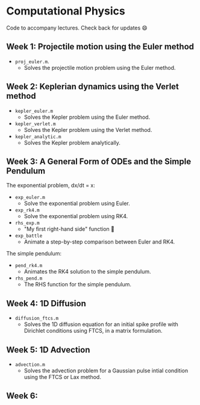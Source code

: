 # Computational Physics

Code to accompany lectures.
Check back for updates :smile:

## Week 1: Projectile motion using the Euler method

- `proj_euler.m`.
  - Solves the projectile motion problem using the Euler method.

## Week 2: Keplerian dynamics using the Verlet method

- `kepler_euler.m`
  - Solves the Kepler problem using the Euler method.
- `kepler_verlet.m`
  - Solves the Kepler problem using the Verlet method.
- `kepler_analytic.m`
  - Solves the Kepler problem analytically.

## Week 3: A General Form of ODEs and the Simple Pendulum

The exponential problem, dx/dt = x:
- `exp_euler.m`
  - Solve the exponential problem using Euler.
- `exp_rk4.m`
  - Solve the exponential problem using RK4.
- `rhs_exp.m`
  - "My first right-hand side" function :baby:
- `exp_battle`
  - Animate a step-by-step comparison between Euler and RK4.

The simple pendulum:
- `pend_rk4.m`
  - Animates the RK4 solution to the simple pendulum.
- `rhs_pend.m`
  - The RHS function for the simple pendulum.

## Week 4: 1D Diffusion

- `diffusion_ftcs.m`
  - Solves the 1D diffusion equation for an initial spike profile with Dirichlet conditions using FTCS, in a matrix formulation.

## Week 5: 1D Advection

- `advection.m`
  - Solves the advection problem for a Gaussian pulse intial condition using the FTCS or Lax method.

## Week 6:
